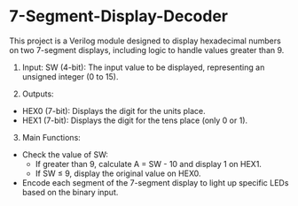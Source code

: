 # 7-Segment-Display-Decoder
This project is a Verilog module designed to display hexadecimal numbers on two 7-segment displays, including logic to handle values greater than 9.

1.  Input:
SW (4-bit): The input value to be displayed, representing an unsigned integer (0 to 15).

2.  Outputs:
- HEX0 (7-bit): Displays the digit for the units place.
- HEX1 (7-bit): Displays the digit for the tens place (only 0 or 1).

3.  Main Functions:
- Check the value of SW:
    * If greater than 9, calculate A = SW - 10 and display 1 on HEX1.
    * If SW ≤ 9, display the original value on HEX0.
- Encode each segment of the 7-segment display to light up specific LEDs based on the binary input.

